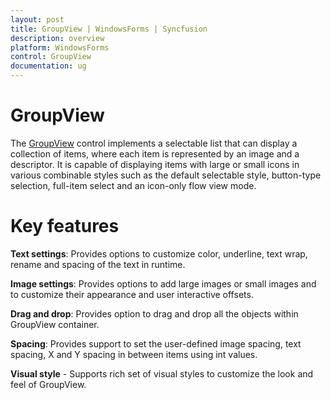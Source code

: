```yaml
---
layout: post
title: GroupView | WindowsForms | Syncfusion
description: overview
platform: WindowsForms
control: GroupView
documentation: ug
---
```

# GroupView

The [GroupView](https://help.syncfusion.com/cr/cref_files/windowsforms/Syncfusion.Shared.Base~Syncfusion.Windows.Forms.Tools.GroupView.html) control implements a selectable list that can display a collection of items, where each item is represented by an image and a descriptor. It is capable of displaying items with large or small icons in various combinable styles such as the default selectable style, button-type selection, full-item select and an icon-only flow view mode. 

# Key features 

**Text settings**: Provides options to customize color, underline, text wrap, rename and spacing of the text in runtime.

**Image settings**: Provides options to add large images or small images and to customize their appearance and user interactive offsets.

**Drag and drop**: Provides option to drag and drop all the objects within GroupView container.

**Spacing**: Provides support to set the user-defined image spacing, text spacing, X and Y spacing in between items using int values.

**Visual style** - Supports rich set of visual styles to customize the look and feel of GroupView.